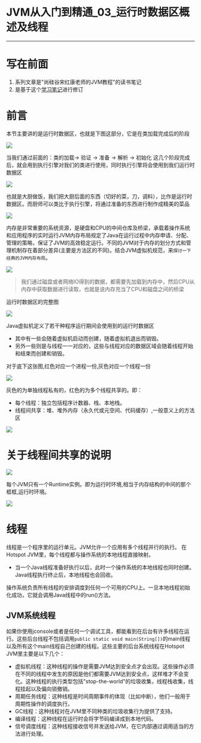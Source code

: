#   JVM从入门到精通_03_运行时数据区概述及线程

---
#   写在前面
1.  系列文章是"尚硅谷宋红康老师的JVM教程"的读书笔记
2.  是基于这个[学习笔记](http://moxi159753.gitee.io/learningnotes/#/README?id=jvm)进行修订

#   前言

本节主要讲的是运行时数据区，也就是下图这部分，它是在类加载完成后的阶段

![](../images/2020/08/20200821114202.png)


当我们通过前面的：类的加载-> 验证 -> 准备 -> 解析 -> 初始化 这几个阶段完成后，就会用到执行引擎对我们的类进行使用，同时执行引擎将会使用到我们运行时数据区

![](../images/2020/08/20200821114222.png)

也就是大厨做饭，我们把大厨后面的东西（切好的菜，刀，调料），比作是运行时数据区。而厨师可以类比于执行引擎，将通过准备的东西进行制作成精美的菜品

![](../images/2020/08/20200821114244.png)


内存是非常重要的系统资源，是硬盘和CPU的中间仓库及桥梁，承载着操作系统和应用程序的实时运行JVM内存布局规定了Java在运行过程中内存申请、分配、管理的策略，保证了JVM的高效稳定运行。不同的JVM对于内存的划分方式和管理机制存在着部分差异(主要是方法区的不同)。结合JVM虚拟机规范，来`探讨一下经典的JVM内存布局`。

![](../images/2020/08/20200821114647.png)


>   我们通过磁盘或者网络IO得到的数据，都需要先加载到内存中，然后CPU从内存中获取数据进行读取，也就是说内存充当了CPU和磁盘之间的桥梁

运行时数据区的完整图

![](../images/2020/08/20200821114349.png)


Java虚拟机定义了若干种程序运行期间会使用到的运行时数据区

+   其中有一些会随着虚拟机启动而创建，随着虚拟机退出而销毁。
+   另外一些则是与线程一一对应的，这些与线程对应的数据区域会随着线程开始和结束而创建和销毁。

对于底下这张图,红色对应一个进程一份,灰色对应一个线程一份

![](../images/2020/08/20200821114647.png)

灰色的为单独线程私有的，红色的为多个线程共享的。即：

+   每个线程：独立包括程序计数器、栈、本地栈。
+   线程间共享：堆、堆外内存（永久代或元空间、代码缓存）,一般意义上的方法区

![](../images/2020/08/20200821115401.png)


#   关于线程间共享的说明

![](../images/2020/08/20200821150310.png)

每个JVM只有一个Runtime实例。即为运行时环境,相当于内存结构的中间的那个框框,运行时环境。

![](../images/2020/08/20200821150422.png)


#   线程

线程是一个程序里的运行单元。JVM允许一个应用有多个线程并行的执行。 在Hotspot JVM里，每个线程都与操作系统的本地线程直接映射。

+   当一个Java线程准备好执行以后，此时一个操作系统的本地线程也同时创建。Java线程执行终止后，本地线程也会回收。

操作系统负责所有线程的安排调度到任何一个可用的CPU上。一旦本地线程初始化成功，它就会调用Java线程中的run()方法。

##  JVM系统线程

如果你使用jconsole或者是任何一个调试工具，都能看到在后台有许多线程在运行。这些后台线程不包括调用`public static void main(String[])`的main线程以及所有这个main线程自己创建的线程。这些主要的后台系统线程在Hotspot JVM里主要是以下几个：

+   虚拟机线程：这种线程的操作是需要JVM达到安全点才会出现。这些操作必须在不同的线程中发生的原因是他们都需要JVM达到安全点，这样堆才不会变化。这种线程的执行类型包括"stop-the-world"的垃圾收集，线程栈收集，线程挂起以及偏向锁撤销。
+   周期任务线程：这种线程是时间周期事件的体现（比如中断），他们一般用于周期性操作的调度执行。
+   GC线程：这种线程对在JVM里不同种类的垃圾收集行为提供了支持。
+   编译线程：这种线程在运行时会将字节码编译成到本地代码。
+   信号调度线程：这种线程接收信号并发送给JVM，在它内部通过调用适当的方法进行处理。

